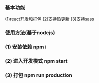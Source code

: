 
### 基本功能
(1)react开发和打包
(2)支持热更新
(3)支持sass

### 使用方法(基于nodejs)
### (1) 安装依赖 npm i
### (2) 进入开发模式 npm start
### (3) 打包  npm run production
